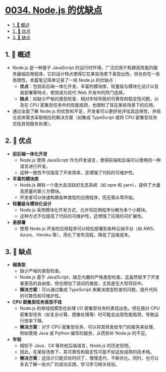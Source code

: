 # [0034. Node.js 的优缺点](https://github.com/Tdahuyou/TNotes.nodejs/tree/main/notes/0034.%20Node.js%20%E7%9A%84%E4%BC%98%E7%BC%BA%E7%82%B9)

<!-- region:toc -->

- [1. 📝 概述](#1--概述)
- [2. 📒 优点](#2--优点)
- [3. 📒 缺点](#3--缺点)

<!-- endregion:toc -->

## 1. 📝 概述

- Node.js 是一种基于 JavaScript 的运行时环境，广泛应用于构建高性能的服务器端应用程序。它的设计特点使得它在某些场景下表现出色，但也存在一些局限性。本篇笔记简单记录了一些 Node.js 的优缺点：
  - **优点**：包括前后端一体化开发、丰富的模块库、轻量级与模块化设计以及易部署等特点，使其成为现代 Web 开发中的热门选择。
  - **缺点**：如缺少严格的类型检查、相对年轻导致的可靠性和稳定性问题，以及在 CPU 密集型任务中的性能瓶颈，也限制了其在某些场景下的应用。
- 通过全面了解 Node.js 的优势和不足，开发者可以更好地评估其适用性，并结合具体需求采取相应的解决方案（如集成 TypeScript 或将 CPU 密集型任务交给其他服务处理）。

## 2. 📒 优点

- **前后端一体化开发**
  - Node.js 使用 JavaScript 作为开发语言，使得前端和后端可以使用同一种语言进行开发。
  - 这种一致性不仅提高了开发效率，还增强了代码的可维护性。
- **丰富的模块库**
  - Node.js 拥有一个庞大且活跃的生态系统（如 npm 和 yarn），提供了大量高质量的第三方模块。
  - 开发者可以快速构建各种类型的应用程序，而无需从零开始。
- **轻量级与模块化设计**
  - Node.js 采用模块化开发方式，允许将应用程序分解为多个小模块。
  - 这种方式不仅提高了代码的可维护性，还增强了应用的可扩展性。
- **易部署**
  - 使用 Node.js 开发的应用程序可以轻松部署到各种云端平台（如 AWS、Azure、Heroku 等），简化了发布流程，降低了运维成本。

## 3. 📒 缺点

- **弱类型**
  - 缺少严格的类型检查。
  - Node.js 基于 JavaScript，缺乏内置的严格类型检查。这虽然赋予了开发者更高的自由度，但也增加了调试的难度，尤其是在大型项目中。
  - **解决方案**：可以通过集成 TypeScript 来解决类型检查的问题，提升代码的可靠性和可维护性。
- **CPU 密集型任务表现不佳**
  - Node.js 的单线程模型在处理 I/O 密集型任务时表现出色，但在面对 CPU 密集型任务（如复杂计算、图像处理等）时可能会出现性能瓶颈，导致运行效率下降。
  - **解决方案**：对于 CPU 密集型任务，可以将其转发给专门的服务来处理，例如使用 Java 或 Python 编写的服务，从而弥补 Node.js 的不足。
- **年轻**
  - 相较于 Java、C# 等传统后端语言，Node.js 的历史较短。
  - 因此，在某些场景下，其可靠性和稳定性可能不如这些成熟的技术栈。
  - **解决方案**：这估计只能交给时间了，慢慢迭代，不断优化。同时，也可以多去了解一些大厂的成功实践，学习学习相关经验。
